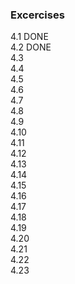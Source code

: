 ### Excercises
4.1 DONE  
4.2 DONE  
4.3  
4.4  
4.5  
4.6  
4.7  
4.8  
4.9  
4.10  
4.11  
4.12  
4.13  
4.14  
4.15  
4.16  
4.17  
4.18  
4.19  
4.20  
4.21  
4.22  
4.23  
